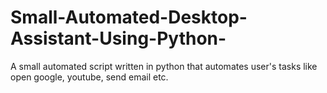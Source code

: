 # Small-Automated-Desktop-Assistant-Using-Python-
A small automated script written in python that automates user's tasks like open google, youtube, send email etc. 
